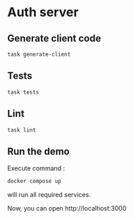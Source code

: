 # Auth server

## Generate client code

```
task generate-client
```

## Tests

```
task tests
```

## Lint

```
task lint
```

## Run the demo

Execute command :
```bash
docker compose up
```
will run all required services.

Now, you can open http://localhost:3000
